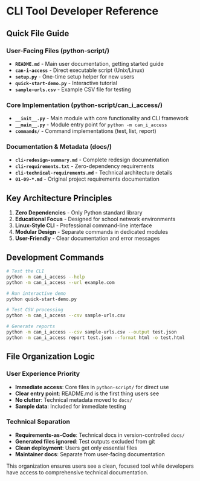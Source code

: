 # CLI Tool Developer Reference

## Quick File Guide

### User-Facing Files (python-script/)
- **`README.md`** - Main user documentation, getting started guide
- **`can-i-access`** - Direct executable script (Unix/Linux)  
- **`setup.py`** - One-time setup helper for new users
- **`quick-start-demo.py`** - Interactive tutorial
- **`sample-urls.csv`** - Example CSV file for testing

### Core Implementation (python-script/can_i_access/)
- **`__init__.py`** - Main module with core functionality and CLI framework
- **`__main__.py`** - Module entry point for `python -m can_i_access`
- **`commands/`** - Command implementations (test, list, report)

### Documentation & Metadata (docs/)
- **`cli-redesign-summary.md`** - Complete redesign documentation
- **`cli-requirements.txt`** - Zero-dependency requirements
- **`cli-technical-requirements.md`** - Technical architecture details
- **`01-09-*.md`** - Original project requirements documentation

## Key Architecture Principles

1. **Zero Dependencies** - Only Python standard library
2. **Educational Focus** - Designed for school network environments  
3. **Linux-Style CLI** - Professional command-line interface
4. **Modular Design** - Separate commands in dedicated modules
5. **User-Friendly** - Clear documentation and error messages

## Development Commands

```bash
# Test the CLI
python -m can_i_access --help
python -m can_i_access --url example.com

# Run interactive demo
python quick-start-demo.py

# Test CSV processing
python -m can_i_access --csv sample-urls.csv

# Generate reports
python -m can_i_access --csv sample-urls.csv --output test.json
python -m can_i_access report test.json --format html -o test.html
```

## File Organization Logic

### User Experience Priority
- **Immediate access**: Core files in `python-script/` for direct use
- **Clear entry point**: README.md is the first thing users see
- **No clutter**: Technical metadata moved to `docs/`
- **Sample data**: Included for immediate testing

### Technical Separation  
- **Requirements-as-Code**: Technical docs in version-controlled `docs/`
- **Generated files ignored**: Test outputs excluded from git
- **Clean deployment**: Users get only essential files
- **Maintainer docs**: Separate from user-facing documentation

This organization ensures users see a clean, focused tool while developers have access to comprehensive technical documentation.
